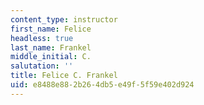 ```yaml
---
content_type: instructor
first_name: Felice
headless: true
last_name: Frankel
middle_initial: C.
salutation: ''
title: Felice C. Frankel
uid: e8488e88-2b26-4db5-e49f-5f59e402d924
---
```

